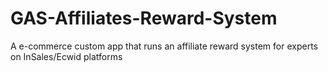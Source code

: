 # GAS-Affiliates-Reward-System
A e-commerce custom app that runs an affiliate reward system for experts on InSales/Ecwid platforms

